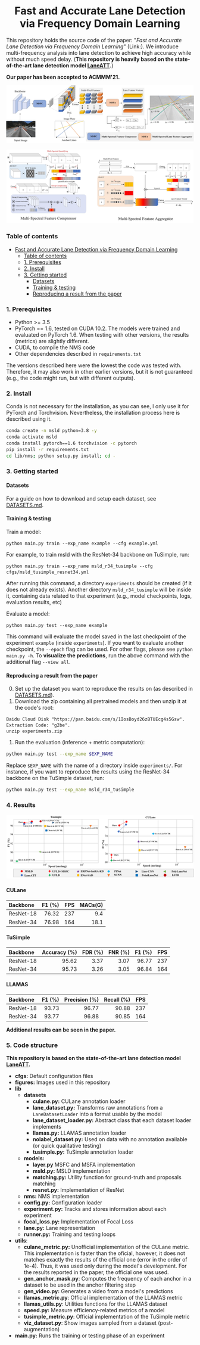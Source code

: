 <div align="center">

# Fast and Accurate Lane Detection via Frequency Domain Learning 
<!-- [![arXiv](https://img.shields.io/badge/arXiv-2010.12035-b31b1b.svg)](https://arxiv.org/abs/2010.12035)
[![PWC](https://img.shields.io/endpoint.svg?url=https://paperswithcode.com/badge/keep-your-eyes-on-the-lane-attention-guided/lane-detection-on-culane)](https://paperswithcode.com/sota/lane-detection-on-culane?p=keep-your-eyes-on-the-lane-attention-guided) -->
</div>

This repository holds the source code of the paper: "_Fast and Accurate Lane Detection via Frequency Domain Learning_" (Link:). We introduce multi-frequency analysis into lane detection to achieve high accuracy while without much speed delay. (**This repository is heavily based on the state-of-the-art lane detection model [LaneATT](https://arxiv.org/abs/2010.12035).**)

**Our paper has been accepted to ACMMM'21.** 

![Method overview](data/figures/architecture.jpg "Method overview")

![MSFC and MSFA module](data/figures/MSFC+MSFA.jpg "MSFC and MSFA overview")

### Table of contents
- [Fast and Accurate Lane Detection via Frequency Domain Learning](#fast-and-accurate-lane-detection-via-frequency-domain-learning)
    - [Table of contents](#table-of-contents)
    - [1. Prerequisites](#1-prerequisites)
    - [2. Install](#2-install)
    - [3. Getting started](#3-getting-started)
      - [Datasets](#datasets)
      - [Training & testing](#training--testing)
      - [Reproducing a result from the paper](#reproducing-a-result-from-the-paper)


### 1. Prerequisites
- Python >= 3.5
- PyTorch == 1.6, tested on CUDA 10.2. The models were trained and evaluated on PyTorch 1.6. When testing with other versions, the results (metrics) are slightly different.
- CUDA, to compile the NMS code
- Other dependencies described in `requirements.txt`

The versions described here were the lowest the code was tested with. Therefore, it may also work in other earlier versions, but it is not guaranteed (e.g., the code might run, but with different outputs).

### 2. Install
Conda is not necessary for the installation, as you can see, I only use it for PyTorch and Torchvision.
Nevertheless, the installation process here is described using it.

```bash
conda create -n msld python=3.8 -y
conda activate msld
conda install pytorch==1.6 torchvision -c pytorch
pip install -r requirements.txt
cd lib/nms; python setup.py install; cd -
```

### 3. Getting started
#### Datasets
For a guide on how to download and setup each dataset, see [DATASETS.md](DATASETS.md).

#### Training & testing
Train a model:
```
python main.py train --exp_name example --cfg example.yml
```
For example, to train msld with the ResNet-34 backbone on TuSimple, run:
```
python main.py train --exp_name msld_r34_tusimple --cfg cfgs/msld_tusimple_resnet34.yml
```
After running this command, a directory `experiments` should be created (if it does not already exists). Another
directory `msld_r34_tusimple` will be inside it, containing data related to that experiment (e.g., model checkpoints, logs, evaluation results, etc)

Evaluate a model:
```
python main.py test --exp_name example
```
This command will evaluate the model saved in the last checkpoint of the experiment `example` (inside `experiments`).
If you want to evaluate another checkpoint, the `--epoch` flag can be used. For other flags, please see `python main.py -h`. To **visualize the predictions**, run the above command with the additional flag `--view all`.

#### Reproducing a result from the paper
0. Set up the dataset you want to reproduce the results on (as described in [DATASETS.md](DATASETS.md)).
1. Download the zip containing all pretrained models  and then unzip it at the code's root:
```
Baidu Cloud Disk "https://pan.baidu.com/s/1IosBoyd26zBTUEcg4s5Gsw". Extraction Code: "g2be". 
unzip experiments.zip
```
<!-- ```bash
gdown "https://drive.google.com/uc?id=1R638ou1AMncTCRvrkQY6I-11CPwZy23T" # main experiments on TuSimple, CULane and LLAMAS (1.3 GB)
or Baidu Cloud Disk "https://pan.baidu.com/s/1IosBoyd26zBTUEcg4s5Gsw". Extraction Code: "g2be". 
unzip msld_experiments.zip
``` -->
1. Run the evaluation (inference + metric computation):
```bash
python main.py test --exp_name $EXP_NAME
```
Replace `$EXP_NAME` with the name of a directory inside `experiments/`. For instance, if you want to reproduce the results using the ResNet-34 backbone on the TuSimple dataset, run:
```bash
python main.py test --exp_name msld_r34_tusimple
```

### 4. Results
![F1 vs. Latency for state-of-the-art methods on lane detection](data/figures/acc.jpg "F1 vs. Latency for state-of-the-art methods on lane detection")

#### CULane

|   Backbone    |        F1 (%)      | FPS | MACs(G) |
|     :---      |         ---:                       |   ---:            | ---:|
| ResNet-18     | 76.32                              |  237            | 9.4 |
| ResNet-34     | 76.98                              |  164            | 18.1 |


#### TuSimple
|   Backbone    |      Accuracy (%)     |      FDR (%)     |      FNR (%)     |      F1 (%)     | FPS |
|    :---       |         ---:          |       ---:       |       ---:       |      ---:       | ---:|
| ResNet-18     |    95.62             |    3.37         |    3.07          |    96.77        | 237 |
| ResNet-34     |    95.73              |    3.26          |    3.05          |    96.84        | 164 |


#### LLAMAS
|   Backbone    |      F1 (%)     |   Precision (%)  |   Recall (%)  | FPS |
|    :---       |         ---:    |       ---:       |       ---:    | ---:|
| ResNet-18     |      93.73      |     96.77        |    90.88      | 237 |
| ResNet-34     |      93.77      |     96.88        |    90.85      | 164 |

**Additional results can be seen in the paper.**

### 5. Code structure
**This repository is based on the state-of-the-art lane detection model [LaneATT](https://arxiv.org/abs/2010.12035).**


- **cfgs:** Default configuration files
- **figures:** Images used in this repository
- **lib**
  - **datasets**
    - **culane.py:** CULane annotation loader
    - **lane_dataset.py:** Transforms raw annotations from a `LaneDatasetLoader` into a format usable by the model
    - **lane_dataset_loader.py:** Abstract class that each dataset loader implements
    - **llamas.py:** LLAMAS annotation loader
    - **nolabel_dataset.py:** Used on data with no annotation available (or quick qualitative testing)
    - **tusimple.py:** TuSimple annotation loader
   - **models:**
     - **layer.py** MSFC and MSFA implementation
     - **msld.py:** MSLD implementation
     - **matching.py:** Utility function for ground-truth and proposals matching
     - **resnet.py:** Implementation of ResNet
  - **nms:** NMS implementation
  - **config.py:** Configuration loader
  - **experiment.py:** Tracks and stores information about each experiment
  - **focal_loss.py:** Implementation of Focal Loss
  - **lane.py:** Lane representation
  - **runner.py:** Training and testing loops
- **utils**:
  - **culane_metric.py:** Unofficial implementation of the CULane metric. This implementation is faster than the oficial,
  however, it does not matches exactly the results of the official one (error in the order of 1e-4). Thus, it was used only during the model's development.
  For the results reported in the paper, the official one was used.
  - **gen_anchor_mask.py**: Computes the frequency of each anchor in a dataset to be used in the anchor filtering step
  - **gen_video.py:** Generates a video from a model's predictions
  - **llamas_metric.py**: Official implementation of the LLAMAS metric
  - **llamas_utils.py**: Utilities functions for the LLAMAS dataset
  - **speed.py:** Measure efficiency-related metrics of a model
  - **tusimple_metric.py**: Official implementation of the TuSimple metric
  - **viz_dataset.py**: Show images sampled from a dataset (post-augmentation)
- **main.py:** Runs the training or testing phase of an experiment


<!-- ### 6. Citation
If you use this code in your research, please cite:

```bibtex
@misc{msld2020arxiv,
  author    = {Lucas Tabelini
               and Rodrigo Berriel
               and Thiago M. Paix\~ao
               and Claudine Badue
               and Alberto Ferreira De Souza
               and Thiago Oliveira-Santos},
  title     = {{Keep your Eyes on the Lane: Real-time Attention-guided Lane Detection}},
  eprint    = {arXiv:2010.12035},
  year      = {2020}
}
``` -->
